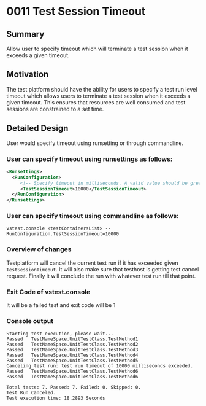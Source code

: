 # 0011 Test Session Timeout

## Summary
Allow user to specify timeout which will terminate a test session when it exceeds a given timeout.

## Motivation
The test platform should have the ability for users to specify a test run level timeout which allows users to terminate a test session when it exceeds a given timeout. This ensures that resources are well consumed and test sessions are constrained to a set time.

## Detailed Design

User would specify timeout using runsetting or through commandline.

### User can specify timeout using runsettings as follows:
```xml
<Runsettings>
  <RunConfiguration>
     <!-- Specify timeout in milliseconds. A valid value should be greater than 0 -->
     <TestSessionTimeout>10000</TestSessionTimeout>
  </RunConfiguration>
</Runsettings>
```

### User can specify timeout using commandline as follows:
```
vstest.console <testContainersList> -- RunConfiguration.TestSessionTimeout=10000
```

### Overview of changes
Testplatform will cancel the current test run if it has exceeded given `TestSessionTimeout`. It will also make sure that testhost is getting test cancel request. Finally it will conclude the run with whatever test run till that point.

### Exit Code of vstest.console
It will be a failed test and exit code will be 1

### Console output
```
Starting test execution, please wait...
Passed   TestNameSpace.UnitTestClass.TestMethod1
Passed   TestNameSpace.UnitTestClass.TestMethod2
Passed   TestNameSpace.UnitTestClass.TestMethod3
Passed   TestNameSpace.UnitTestClass.TestMethod4
Passed   TestNameSpace.UnitTestClass.TestMethod5
Canceling test run: test run timeout of 10000 milliseconds exceeded.
Passed   TestNameSpace.UnitTestClass.TestMethod6
Passed   TestNameSpace.UnitTestClass.TestMethod6

Total tests: 7. Passed: 7. Failed: 0. Skipped: 0.
Test Run Canceled.
Test execution time: 18.2893 Seconds
```


